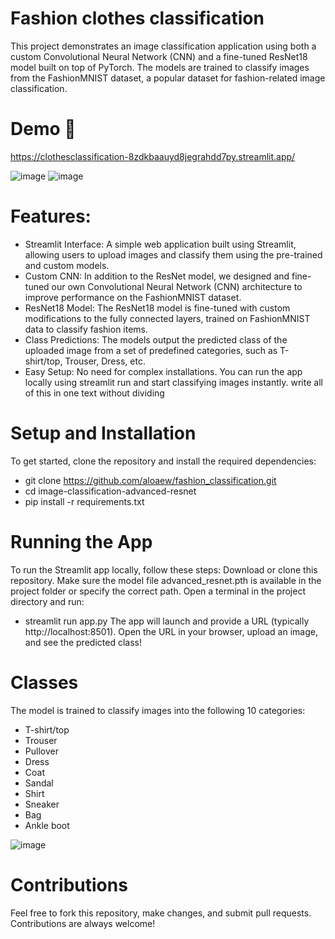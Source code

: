 # Fashion clothes classification
This project demonstrates an image classification application using both a custom Convolutional Neural Network (CNN) and a fine-tuned ResNet18 model built on top of PyTorch. The models are trained to classify images from the FashionMNIST dataset, a popular dataset for fashion-related image classification.

# Demo 🚀
https://clothesclassification-8zdkbaauyd8jegrahdd7py.streamlit.app/

![image](https://github.com/user-attachments/assets/b5f7bb2a-87dc-43c3-b08d-ded76f6f161e)
![image](https://github.com/user-attachments/assets/103e3189-d0a0-4e86-92a9-e46d186eb5fb)


# Features:
- Streamlit Interface: A simple web application built using Streamlit, allowing users to upload images and classify them using the pre-trained and custom models.
- Custom CNN: In addition to the ResNet model, we designed and fine-tuned our own Convolutional Neural Network (CNN) architecture to improve performance on the FashionMNIST dataset.
- ResNet18 Model: The ResNet18 model is fine-tuned with custom modifications to the fully connected layers, trained on FashionMNIST data to classify fashion items.
- Class Predictions: The models output the predicted class of the uploaded image from a set of predefined categories, such as T-shirt/top, Trouser, Dress, etc.
- Easy Setup: No need for complex installations. You can run the app locally using streamlit run and start classifying images instantly. write all of this in one text without dividing

# Setup and Installation
To get started, clone the repository and install the required dependencies:
  - git clone https://github.com/aloaew/fashion_classification.git
  - cd image-classification-advanced-resnet
  - pip install -r requirements.txt

# Running the App
To run the Streamlit app locally, follow these steps:
Download or clone this repository.
Make sure the model file advanced_resnet.pth is available in the project folder or specify the correct path.
Open a terminal in the project directory and run:
   - streamlit run app.py
The app will launch and provide a URL (typically http://localhost:8501). Open the URL in your browser, upload an image, and see the predicted class!

# Classes
The model is trained to classify images into the following 10 categories:
- T-shirt/top
- Trouser
- Pullover
- Dress
- Coat
- Sandal
- Shirt
- Sneaker
- Bag
- Ankle boot
  
![image](https://github.com/user-attachments/assets/0031dcce-a0b6-493d-8d57-ba726e7d6abe)

# Contributions
Feel free to fork this repository, make changes, and submit pull requests. Contributions are always welcome!

